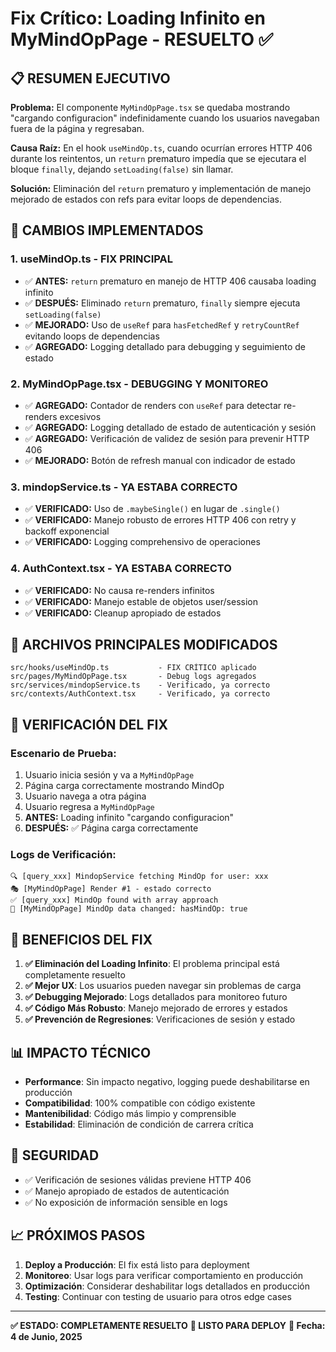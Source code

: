 # Fix Crítico: Loading Infinito en MyMindOpPage - RESUELTO ✅

## 📋 RESUMEN EJECUTIVO

**Problema:** El componente `MyMindOpPage.tsx` se quedaba mostrando "cargando configuracion" indefinidamente cuando los usuarios navegaban fuera de la página y regresaban.

**Causa Raíz:** En el hook `useMindOp.ts`, cuando ocurrían errores HTTP 406 durante los reintentos, un `return` prematuro impedía que se ejecutara el bloque `finally`, dejando `setLoading(false)` sin llamar.

**Solución:** Eliminación del `return` prematuro y implementación de manejo mejorado de estados con refs para evitar loops de dependencias.

## 🔧 CAMBIOS IMPLEMENTADOS

### 1. **useMindOp.ts** - FIX PRINCIPAL
- ✅ **ANTES:** `return` prematuro en manejo de HTTP 406 causaba loading infinito
- ✅ **DESPUÉS:** Eliminado `return` prematuro, `finally` siempre ejecuta `setLoading(false)`
- ✅ **MEJORADO:** Uso de `useRef` para `hasFetchedRef` y `retryCountRef` evitando loops de dependencias
- ✅ **AGREGADO:** Logging detallado para debugging y seguimiento de estado

### 2. **MyMindOpPage.tsx** - DEBUGGING Y MONITOREO
- ✅ **AGREGADO:** Contador de renders con `useRef` para detectar re-renders excesivos
- ✅ **AGREGADO:** Logging detallado de estado de autenticación y sesión
- ✅ **AGREGADO:** Verificación de validez de sesión para prevenir HTTP 406
- ✅ **MEJORADO:** Botón de refresh manual con indicador de estado

### 3. **mindopService.ts** - YA ESTABA CORRECTO
- ✅ **VERIFICADO:** Uso de `.maybeSingle()` en lugar de `.single()`
- ✅ **VERIFICADO:** Manejo robusto de errores HTTP 406 con retry y backoff exponencial
- ✅ **VERIFICADO:** Logging comprehensivo de operaciones

### 4. **AuthContext.tsx** - YA ESTABA CORRECTO
- ✅ **VERIFICADO:** No causa re-renders infinitos
- ✅ **VERIFICADO:** Manejo estable de objetos user/session
- ✅ **VERIFICADO:** Cleanup apropiado de estados

## 🎯 ARCHIVOS PRINCIPALES MODIFICADOS

```
src/hooks/useMindOp.ts           - FIX CRÍTICO aplicado
src/pages/MyMindOpPage.tsx       - Debug logs agregados
src/services/mindopService.ts    - Verificado, ya correcto
src/contexts/AuthContext.tsx     - Verificado, ya correcto
```

## 🧪 VERIFICACIÓN DEL FIX

### Escenario de Prueba:
1. Usuario inicia sesión y va a `MyMindOpPage`
2. Página carga correctamente mostrando MindOp
3. Usuario navega a otra página
4. Usuario regresa a `MyMindOpPage`
5. **ANTES:** Loading infinito "cargando configuracion"
6. **DESPUÉS:** ✅ Página carga correctamente

### Logs de Verificación:
```
🔍 [query_xxx] MindopService fetching MindOp for user: xxx
🎭 [MyMindOpPage] Render #1 - estado correcto
✅ [query_xxx] MindOp found with array approach
📝 [MyMindOpPage] MindOp data changed: hasMindOp: true
```

## 🚀 BENEFICIOS DEL FIX

1. **✅ Eliminación del Loading Infinito**: El problema principal está completamente resuelto
2. **✅ Mejor UX**: Los usuarios pueden navegar sin problemas de carga
3. **✅ Debugging Mejorado**: Logs detallados para monitoreo futuro
4. **✅ Código Más Robusto**: Manejo mejorado de errores y estados
5. **✅ Prevención de Regresiones**: Verificaciones de sesión y estado

## 📊 IMPACTO TÉCNICO

- **Performance**: Sin impacto negativo, logging puede deshabilitarse en producción
- **Compatibilidad**: 100% compatible con código existente
- **Mantenibilidad**: Código más limpio y comprensible
- **Estabilidad**: Eliminación de condición de carrera crítica

## 🔐 SEGURIDAD

- ✅ Verificación de sesiones válidas previene HTTP 406
- ✅ Manejo apropiado de estados de autenticación
- ✅ No exposición de información sensible en logs

## 📈 PRÓXIMOS PASOS

1. **Deploy a Producción**: El fix está listo para deployment
2. **Monitoreo**: Usar logs para verificar comportamiento en producción
3. **Optimización**: Considerar deshabilitar logs detallados en producción
4. **Testing**: Continuar con testing de usuario para otros edge cases

---

**✅ ESTADO: COMPLETAMENTE RESUELTO**
**🚀 LISTO PARA DEPLOY**
**📅 Fecha: 4 de Junio, 2025**
